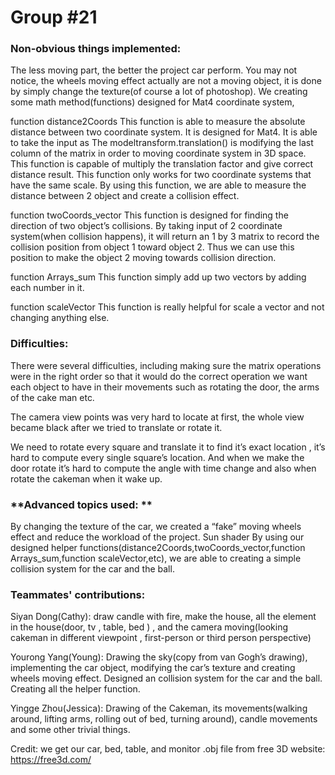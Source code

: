 

## 
# Group #21

### **Non-obvious things implemented:**
The less moving part, the better the project car perform. You may not notice, the wheels moving effect actually are not a moving object, it is done by simply change the texture(of course a lot of photoshop). 
We creating some math method(functions) designed for Mat4 coordinate system, 

function distance2Coords
This function is able to measure the absolute distance between two coordinate system.
It is designed for Mat4. It is able to take the input as
The modeltransform.translation() is modifying the last column of the matrix in order to moving coordinate system in 3D space. This function is capable of multiply the translation factor and give correct distance result. 
This function only works for two coordinate systems that have the same scale.
By using this function, we are able to measure the distance between 2 object and create a collision effect.

function twoCoords_vector
This function is designed for finding the direction of two object’s collisions. By taking input of 2 coordinate system(when collision happens), it will return an 1 by 3 matrix to record the collision position from object 1 toward object 2. Thus we can use this position to make the object 2 moving towards collision direction.

function Arrays_sum
This function simply add up two vectors by adding each number in it.

function scaleVector
This function is really helpful for scale a vector and not changing anything else.



### **Difficulties:**

There were several difficulties, including making sure the matrix operations were in the right order so that it would do the correct operation we want each object to have in their movements such as rotating the door, the arms of the cake man etc. 

The camera view points was very hard to locate at first, the whole view became black after we tried to translate or rotate it.

We need to rotate every square and translate it to find it’s exact location , it’s hard to compute every single square’s location. And when we make the door rotate it’s hard to compute the angle with time change and also when rotate the cakeman when it wake up. 




### **Advanced topics used: **
By changing the texture of the car, we created a “fake” moving wheels effect and reduce the workload of the project.
Sun shader
By using our designed helper functions(distance2Coords,twoCoords_vector,function Arrays_sum,function scaleVector,etc), we are able to creating a simple collision system for the car and the ball. 



### **Teammates' contributions:**

Siyan Dong(Cathy):
draw candle with fire,  make the house, all the element in the house(door, tv , table, bed ) , and the  camera moving(looking cakeman in different viewpoint , first-person or third person perspective)

Yourong Yang(Young):
Drawing the sky(copy from van Gogh’s drawing), implementing the car object, modifying the car’s texture and creating wheels moving effect. Designed an collision system for the car and the ball. Creating all the helper function. 

Yingge Zhou(Jessica):
Drawing of the Cakeman, its movements(walking around, lifting arms, rolling out of bed, turning around), candle movements and some other trivial things.

Credit:
we get our car, bed, table, and monitor .obj file from free 3D website:
https://free3d.com/
